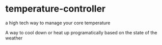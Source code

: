 # temperature-controller

a high tech way to manage your core temperature

A way to cool down or heat up programatically based on the state of the weather

